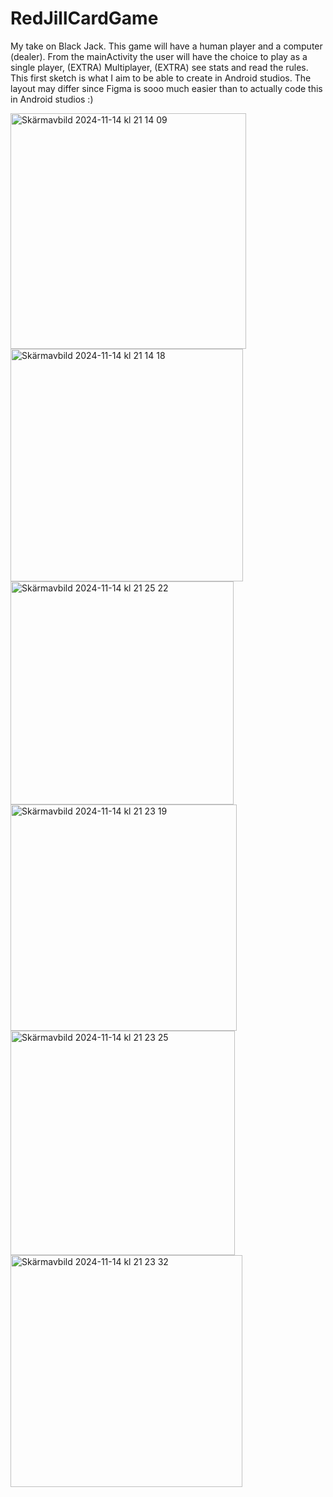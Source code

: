 # RedJillCardGame
My take on Black Jack. This game will have a human player and a computer (dealer). From the mainActivity the user will have the choice to play as a single player, (EXTRA) Multiplayer, (EXTRA) see stats and read the rules. This first sketch is what I aim to be able to create in Android studios. The layout may differ since Figma is sooo much easier than to actually code this in Android studios :)   


<img width="377" alt="Skärmavbild 2024-11-14 kl  21 14 09" src="https://github.com/user-attachments/assets/290f01b3-bddc-4e6c-82d9-5d95352d8869">
<img width="372" alt="Skärmavbild 2024-11-14 kl  21 14 18" src="https://github.com/user-attachments/assets/ee952218-d070-41e4-8397-d9bf7795f9be">   
<img width="357" alt="Skärmavbild 2024-11-14 kl  21 25 22" src="https://github.com/user-attachments/assets/0a232a6a-41fa-4804-9ec9-fed98c9885dc"> 
<img width="362" alt="Skärmavbild 2024-11-14 kl  21 23 19" src="https://github.com/user-attachments/assets/7f00163d-5726-417f-8451-a2b3d93dbcef">
<img width="359" alt="Skärmavbild 2024-11-14 kl  21 23 25" src="https://github.com/user-attachments/assets/ddadfedb-f5e7-4a86-860c-36c8e3e7e459">
<img width="371" alt="Skärmavbild 2024-11-14 kl  21 23 32" src="https://github.com/user-attachments/assets/59d70ef0-0a72-42ab-9840-915e5fa71bb5">
